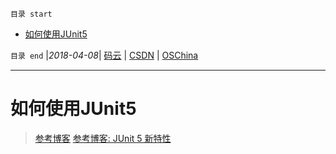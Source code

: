 `目录 start`
 
- [如何使用JUnit5](#如何使用junit5)

`目录 end` |_2018-04-08_| [码云](https://gitee.com/kcp1104) | [CSDN](http://blog.csdn.net/kcp606) | [OSChina](https://my.oschina.net/kcp1104)
****************************************
# 如何使用JUnit5
> [参考博客](http://blog.csdn.net/bitgnu/article/details/78715836)
> [参考博客: JUnit 5 新特性](https://www.ibm.com/developerworks/cn/java/j-junit5/index.html)

